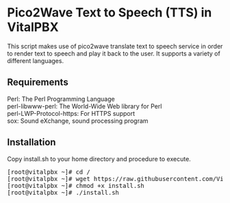 Pico2Wave Text to Speech (TTS) in VitalPBX
=====

This script makes use of pico2wave translate text to speech service
in order to render text to speech and play it back to the user.
It supports a variety of different languages.

## Requirements<br>
Perl:                    The Perl Programming Language<br>
perl-libwww-perl:        The World-Wide Web library for Perl<br>
perl-LWP-Protocol-https: For HTTPS support<br>
sox:                     Sound eXchange, sound processing program<br>

## Installation<br>

Copy install.sh to your home directory and procedure to execute.
<pre>
[root@vitalpbx ~]# cd /
[root@vitalpbx ~]# wget https://raw.githubusercontent.com/VitalPBX/pico2wave/master/install.sh
[root@vitalpbx ~]# chmod +x install.sh
[root@vitalpbx ~]# ./install.sh
</pre>


